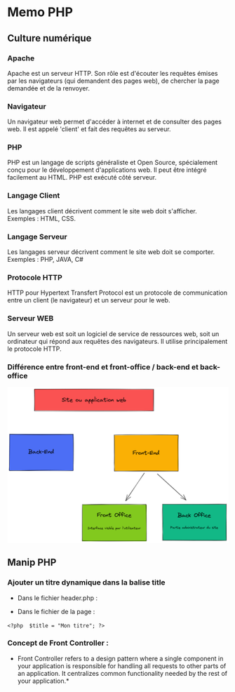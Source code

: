 # Memo PHP

## Culture numérique 
### Apache

Apache est un serveur HTTP. 
Son rôle est d'écouter les requêtes émises par les navigateurs (qui demandent des pages web), de chercher la page demandée et de la renvoyer.
### Navigateur

Un navigateur web permet d'accéder à internet et de consulter des pages web. Il est appelé 'client' et fait des requêtes au serveur.

### PHP

PHP est un langage de scripts généraliste et Open Source, spécialement conçu pour le développement d'applications web. Il peut être intégré facilement au HTML. 
PHP est exécuté côté serveur.

### Langage Client

Les langages client décrivent comment le site web doit s'afficher.  
Exemples : HTML, CSS.

### Langage Serveur

Les langages serveur décrivent comment le site web doit se comporter.  
Exemples : PHP, JAVA, C#

### Protocole HTTP

HTTP pour Hypertext Transfert Protocol est un protocole de communication entre un client (le navigateur) et un serveur pour le web.  

### Serveur WEB

Un serveur web est soit un logiciel de service de ressources web, soit un ordinateur qui répond aux requêtes des navigateurs. Il utilise principalement le protocole HTTP.

### Différence entre front-end et front-office / back-end et back-office

![image](./assets/memo_front_back.png)

## Manip PHP

### Ajouter un titre dynamique dans la balise title

- Dans le fichier header.php :

<title><?= $title ?? 'Mon super Site'?></title>


- Dans le fichier de la page : 

`<?php 
$title = "Mon titre";
?>`

### Concept de Front Controller :

* Front Controller refers to a design pattern where a single component in your application is responsible for handling all requests to other parts of an application. It centralizes common functionality needed by the rest of your application.* 